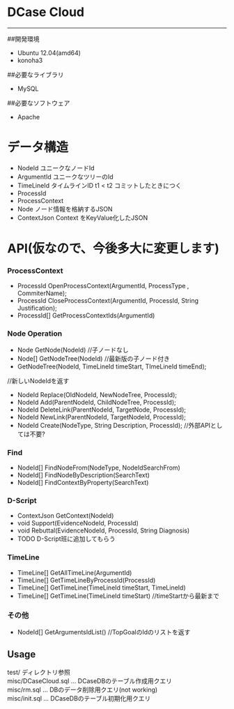 ﻿# DCase Cloud
---
##開発環境
* Ubuntu 12.04(amd64)
* konoha3

##必要なライブラリ
* MySQL

##必要なソフトウェア
* Apache

データ構造
===============

* NodeId   ユニークなノードId
* ArgumentId ユニークなツリーのId
* TimeLineId タイムラインID   t1 < t2 コミットしたときにつく
* ProcessId
* ProcessContext
* Node ノード情報を格納するJSON
* ContextJson Context をKeyValue化したJSON


API(仮なので、今後多大に変更します)
================

### ProcessContext
* ProcessId OpenProcessContext(ArgumentId, ProcessType , CommiterName);
* ProcessId CloseProcessContext(ArgumentId, ProcessId, String Justification);
* ProcessId[] GetProcessContextIds(ArgumentId)

### Node Operation
* Node GetNode(NodeId) //子ノードなし
* Node[] GetNodeTree(NodeId) //最新版の子ノード付き
* GetNodeTree(NodeId, TimeLineId timeStart, TImeLineId timeEnd);

//新しいNodeIdを返す
* NodeId Replace(OldNodeId, NewNodeTree, ProcessId);
* NodeId Add(ParentNodeId, ChildNodeTree, ProcessId);
* NodeId DeleteLink(ParentNodeId, TargetNode, ProcessId);
* NodeId NewLink(ParentNodeId, TargetNodeId, ProcessId);
* NodeId Create(NodeType, String Description, ProcessId); //外部APIとしては不要?

### Find
* NodeId[] FindNodeFrom(NodeType, NodeIdSearchFrom)
* NodeId[] FindNodeByDescription(SearchText)
* NodeId[] FindContextByProperty(SearchText)

### D-Script
* ContextJson GetContext(NodeId)
* void Support(EvidenceNodeId, ProcessId)
* void Rebuttal(EvidenceNodeId, ProcessId, String Diagnosis)
* TODO D-Script班に追加してもらう

### TimeLine
* TimeLine[] GetAllTimeLine(ArgumentId)
* TimeLine[] GetTimeLineByProcessId(ProcessId)
* TimeLine[] GetTimeLine(TimeLineId timeStart, TimeLineId)
* TimeLine[] GetTimeLine(TimeLineId timeStart) //timeStartから最新まで

### その他
* NodeId[] GetArgumentsIdList() //TopGoalのIdのリストを返す

## Usage
test/ ディレクトリ参照<br>
misc/DCaseCloud.sql ... DCaseDBのテーブル作成用クエリ<br>
misc/rm.sql          ... DBのデータ削除用クエリ(not working)<br>
misc/init.sql        ... DCaseDBのテーブル初期化用クエリ<br>
